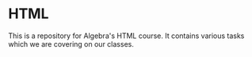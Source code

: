 # HTML
This is a repository for Algebra's HTML course. It contains various tasks which we are covering on our classes. 

